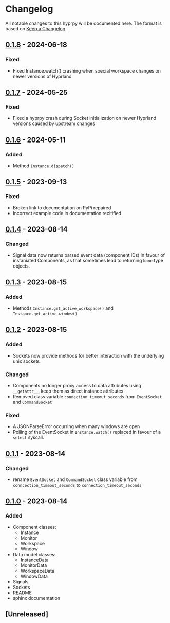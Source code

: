 # Changelog

All notable changes to this hyprpy will be documented here.
The format is based on [Keep a Changelog](https://keepachangelog.com/en/1.0.0/).

## [0.1.8] - 2024-06-18

### Fixed

- Fixed Instance.watch() crashing when special workspace changes on newer versions of Hyprland

## [0.1.7] - 2024-05-25

### Fixed

- Fixed a hyprpy crash during Socket initialization on newer Hyprland versions caused by upstream changes

## [0.1.6] - 2024-05-11

### Added

- Method `Instance.dispatch()`

## [0.1.5] - 2023-09-13

### Fixed

- Broken link to documentation on PyPi repaired
- Incorrect example code in documentation recitified

## [0.1.4] - 2023-08-14

### Changed

- Signal data now returns parsed event data (component IDs) in favour of instaniated Components, as that sometimes lead to returning `None` type objects.

## [0.1.3] - 2023-08-15

### Added

- Methods `Instance.get_active_workspace()` and `Instance.get_active_window()`

## [0.1.2] - 2023-08-15

### Added

- Sockets now provide methods for better interaction with the underlying unix sockets

### Changed

- Components no longer proxy access to data attributes using `__getattr__`, keep them as direct instance attributes
- Removed class variable `connection_timeout_seconds` from `EventSocket` and `CommandSocket`

### Fixed

- A JSONParseError occurring when many windows are open
- Polling of the EventSocket in `Instance.watch()` replaced in favour of a `select` syscall.

## [0.1.1] - 2023-08-14

### Changed

- rename `EventSocket` and `CommandSocket` class variable from `conncection_timeout_seconds` to `connection_timeout_seconds`

## [0.1.0] - 2023-08-14

### Added

- Component classes:
    - Instance
    - Monitor
    - Workspace
    - Window
- Data model classes:
    - InstanceData
    - MonitorData
    - WorkspaceData
    - WindowData
- Signals
- Sockets
- README
- sphinx documentation

## [Unreleased]

[0.1.8]: https://github.com/ulinja/hyprpy/compare/v0.1.7...v0.1.8
[0.1.7]: https://github.com/ulinja/hyprpy/compare/v0.1.6...v0.1.7
[0.1.6]: https://github.com/ulinja/hyprpy/compare/v0.1.5...v0.1.6
[0.1.5]: https://github.com/ulinja/hyprpy/compare/v0.1.4...v0.1.5
[0.1.4]: https://github.com/ulinja/hyprpy/compare/v0.1.3...v0.1.4
[0.1.3]: https://github.com/ulinja/hyprpy/compare/v0.1.2...v0.1.3
[0.1.2]: https://github.com/ulinja/hyprpy/compare/v0.1.1...v0.1.2
[0.1.1]: https://github.com/ulinja/hyprpy/compare/v0.1.0...v0.1.1
[0.1.0]: https://github.com/ulinja/hyprpy/releases/tag/v0.1.0
